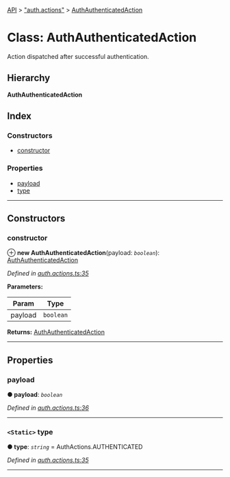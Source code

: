 [API](../README.md) > ["auth.actions"](../modules/_auth_actions_.md) > [AuthAuthenticatedAction](../classes/_auth_actions_.authauthenticatedaction.md)

# Class: AuthAuthenticatedAction

Action dispatched after successful authentication.

## Hierarchy

**AuthAuthenticatedAction**

## Index

### Constructors

* [constructor](_auth_actions_.authauthenticatedaction.md#constructor)

### Properties

* [payload](_auth_actions_.authauthenticatedaction.md#payload)
* [type](_auth_actions_.authauthenticatedaction.md#type)

---

## Constructors

<a id="constructor"></a>

###  constructor

⊕ **new AuthAuthenticatedAction**(payload: *`boolean`*): [AuthAuthenticatedAction](_auth_actions_.authauthenticatedaction.md)

*Defined in [auth.actions.ts:35](https://github.com/authumn/authumn-angular/blob/04acefe/projects/authumn-angular/src/auth/auth.actions.ts#L35)*

**Parameters:**

| Param | Type |
| ------ | ------ |
| payload | `boolean` | 

**Returns:** [AuthAuthenticatedAction](_auth_actions_.authauthenticatedaction.md)

___

## Properties

<a id="payload"></a>

###  payload

**● payload**: *`boolean`*

*Defined in [auth.actions.ts:36](https://github.com/authumn/authumn-angular/blob/04acefe/projects/authumn-angular/src/auth/auth.actions.ts#L36)*

___
<a id="type"></a>

### `<Static>` type

**● type**: *`string`* =  AuthActions.AUTHENTICATED

*Defined in [auth.actions.ts:35](https://github.com/authumn/authumn-angular/blob/04acefe/projects/authumn-angular/src/auth/auth.actions.ts#L35)*

___

